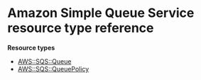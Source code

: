 # Amazon Simple Queue Service resource type reference<a name="AWS_SQS"></a>

**Resource types**

- [AWS::SQS::Queue](aws-resource-sqs-queue.md)
- [AWS::SQS::QueuePolicy](aws-properties-sqs-policy.md)
